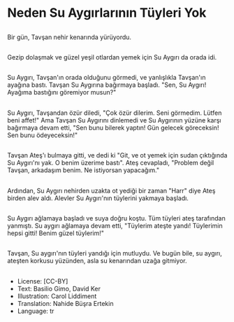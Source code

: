 # Neden Su Aygırlarının Tüyleri Yok

##
Bir gün, Tavşan nehir kenarında yürüyordu.

##
Gezip dolaşmak ve güzel yeşil otlardan yemek için Su Aygırı da orada idi.

##
Su Aygırı, Tavşan'ın orada olduğunu görmedi, ve yanlışlıkla Tavşan'ın ayağına bastı. Tavşan Su Aygırına bağırmaya başladı. "Sen, Su Aygırı! Ayağıma bastığını göremiyor musun?"

##
Su Aygırı, Tavşandan özür diledi, "Çok özür dilerim. Seni görmedim. Lütfen beni affet!" Ama Tavşan Su Aygırını dinlemedi ve Su Aygırının yüzüne karşı bağırmaya devam etti, "Sen bunu bilerek yaptın! Gün gelecek göreceksin! Sen bunu ödeyeceksin!"

##
Tavşan Ateş'ı bulmaya gitti, ve dedi ki "Git, ve ot yemek için sudan çıktığında Su Aygırı'nı yak. O benim üzerime bastı". Ateş cevapladı, "Problem değil Tavşan, arkadaşım benim. Ne istiyorsan yapacağım."

##
Ardından, Su Aygırı nehirden uzakta ot yediği bir zaman "Harr" diye Ateş birden alev aldı. Alevler Su Aygırı'nın tüylerini yakmaya başladı.

##
Su Aygırı ağlamaya başladı ve suya doğru koştu. Tüm tüyleri ateş tarafından yanmıştı. Su aygırı ağlamaya devam etti, "Tüylerim ateşte yandı! Tüylerimin hepsi gitti! Benim güzel tüylerim!"

##
Tavşan, Su aygırı'nın tüyleri yandığı için mutluydu. Ve bugün bile, su aygırı, ateşten korkusu yüzünden, asla su kenarından uzağa gitmiyor.

##
* License: [CC-BY]
* Text: Basilio Gimo, David Ker
* Illustration: Carol Liddiment
* Translation: Nahide Büşra Ertekin
* Language: tr
